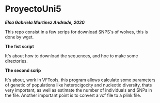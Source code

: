 # ProyectoUni5

***Elsa Gabriela Martínez Andrade, 2020***



This repo consist in a few scrips for download SNPS´s of wolves, this is done by wget.

**The fist script**

It's about how to download the sequences, and hoe to make some directories.


**The second scrip**

It´s about, work in VFTools, this program allows calculate some parameters of genetic of populations like
heterocigocity and nucleotid diversity, thats very important, as well as estimate the number of individuals and SNPs in the file.
Another important point is to convert a vcf file to a plink file.








